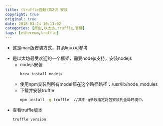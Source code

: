 ```yaml
---
title: (truffle官翻)第2讲 安装
copyright: true
original: true
date: 2018-03-24 10:13:02
categories: [原创,以太坊,truffle,官翻]
tags: [ethereum,truffle]
---
```

* 这是mac版安装方式，其余linux可参考
<!-- more -->
* 是以太坊最受欢迎的一个框架，需要nodejs支持，安装nodejs  
    * nodejs安装  
        ```bash
        brew install nodejs
        ```
    * 使用npm安装到所有model都在这个路径路径：/usr/lib/node_modules
    * 下载并安装truffle  
        ```bash
        npm install -g truffle  //其中-g参数指定将包安装到全局环境中。
        ```
* 查看truffle版本  
    ```bash
    truffle version
    ```